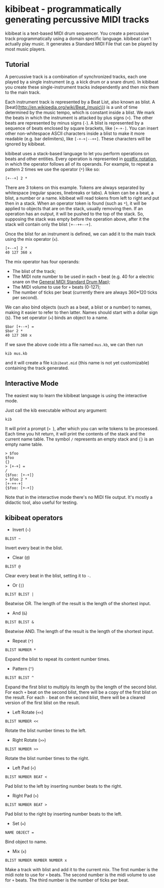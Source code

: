 kibibeat - programmatically generating percussive MIDI tracks
=============================================================

kibibeat is a text-based MIDI drum sequencer. You create a percussive track programmatically using a domain specific language.
kibibeat can't actually play music. It generates a Standard MIDI File that can be played by most music players.

Tutorial
--------

A percussive track is a combination of synchronized tracks, each one played by a single instrument (e.g. a kick drum or a snare drum). In kibibeat you create these single-instrument tracks independently and then mix them to the main track.

Each instrument track is represented by a Beat List, also known as blist. A [beat](http://en.wikipedia.org/wiki/Beat_(music\)) is a unit of time determined by the music tempo, which is constant inside a blist. We mark the beats in which the instrument is attacked by plus signs (`+`). The other beats are represented by minus signs (`-`). A blist is represented by a sequence of beats enclosed by square brackets, like `[+-+-]`. You can insert other non-whitespace ASCII characters inside a blist to make it more readable (e.g. bar delimiters), like `[-+-+|--++]`. These characters will be ignored by kibibeat.

kibibeat uses a stack-based language to let you perform operations on beats and other entities. Every operation is represented in [postfix notation](http://en.wikipedia.org/wiki/Reverse_Polish_notation), in which the operator follows all of its operands. For example, to repeat a pattern 2 times we use the operator (`*`) like so:

```
[+--+] 2 *
```

There are 3 tokens on this example. Tokens are always separated by whitespace (regular spaces, linebreaks or tabs). A token can be a beat, a blist, a number or a name. kibibeat will read tokens from left to right and put then in a stack. When an operator token is found (such as `*`), it will be applied to objects that are on the stack, usually removing then. If an operation has an output, it will be pushed to the top of the stack. So, supposing the stack was empty before the operation above, after it the stack will contain only the blist `[+--++--+]`.

Once the blist for an instrument is defined, we can add it to the main track using the mix operator (`x`).

```
[+--+] 2 *
40 127 360 x
```

The mix operator has four operands:

* The blist of the track;
* The MIDI note number to be used in each `+` beat (e.g. 40 for a electric snare on the [General MIDI Standard Drum Map](http://en.wikipedia.org/wiki/File:GMStandardDrumMap.gif));
* The MIDI volume to use for `+` beats (0-127);
* The number of ticks per beat (currently there are always 360*120 ticks per second).

We can also bind objects (such as a beat, a blist or a number) to names, making it easier to refer to then latter. Names should start with a dollar sign (`$`). The set operator (`=`) binds an object to a name.

```
$bar [+--+] =
$bar 2 *
40 127 360 x
```

If we save the above code into a file named `mus.kb`, we can then run

```
kib mus.kb
```

and it will create a file `kibibeat.mid` (this name is not yet customizable) containing the track generated.

Interactive Mode
----------------

The easiest way to learn the kibibeat language is using the interactive mode.

Just call the kib executable without any argument:

```
kib
```

It will print a prompt (`> `), after which you can write tokens to be processed. Each time you hit return, it will print the contents of the stack and the current name table. The symbol `/` represents an empty stack and `{}` is an empty name table.

```
> $foo
$foo
{}
> [+-+] =
/
{$foo: [+-+]}
> $foo 2 *
[+-++-+]
{$foo: [+-+]}
```

Note that in the interactive mode there's no MIDI file output. It's mostly a didactic tool, also useful for testing.

kibibeat operators
------------------

* Invert (`~`)
```
BLIST ~
```
Invert every beat in the blist.

* Clear (`@`)
```
BLIST @
```
Clear every beat in the blist, setting it to `-`.

* Or (`|`)
```
BLIST BLIST |
```
Beatwise OR.
The length of the result is the length of the shortest input.

* And (`&`)
```
BLIST BLIST &
```
Beatwise AND.
The length of the result is the length of the shortest input.

* Repeat (`*`)
```
BLIST NUMBER *
```
Expand the blist to repeat its content number times.

* Pattern (`^`)
```
BLIST BLIST ^
```
Expand the first blist to multiply its length by the length of the second blist.
For each `+` beat on the second blist, there will be a copy of the first blist on the result.
For each `-` beat on the second blist, there will be a cleared version of the first blist on the result.

* Left Rotate (`<<`)
```
BLIST NUMBER <<
```
Rotate the blist number times to the left.

* Right Rotate (`>>`)
```
BLIST NUMBER >>
```
Rotate the blist number times to the right.

* Left Pad (`<`)
```
BLIST NUMBER BEAT <
```
Pad blist to the left by inserting number beats to the right.

* Right Pad (`>`)
```
BLIST NUMBER BEAT >
```
Pad blist to the right by inserting number beats to the left.

* Set (`=`)
```
NAME OBJECT =
```
Bind object to name.

* Mix (`x`)
```
BLIST NUMBER NUMBER NUMBER x
```
Make a track with blist and add it to the current mix.
The first number is the midi note to use for `+` beats.
The second number is the midi volume to use for `+` beats.
The third number is the number of ticks per beat.
